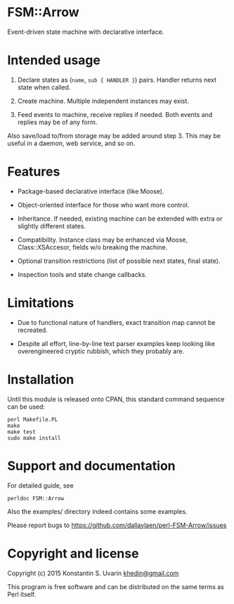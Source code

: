# FSM::Arrow

Event-driven state machine with declarative interface.

# Intended usage

1. Declare states as (`name`, `sub { HANDLER }`) pairs.
Handler returns next state when called.

2. Create machine. Multiple independent instances may exist.

3. Feed events to machine, receive replies if needed.
Both events and replies may be of any form.

Also save/load to/from storage may be added around step 3.
This may be useful in a daemon, web service, and so on.

# Features

* Package-based declarative interface (like Moose).

* Object-oriented interface for those who want more control.

* Inheritance. If needed, existing machine can be extended with 
extra or slightly different states.

* Compatibility. Instance class may be enhanced via Moose, Class::XSAccesor,
fields w/o breaking the machine.

* Optional transition restrictions (list of possible next states, final state).

* Inspection tools and state change callbacks.

# Limitations

* Due to functional nature of handlers, exact transition map
cannot be recreated.

* Despite all effort, line-by-line text parser examples keep looking like 
overengineered cryptic rubbish, which they probably are.

# Installation

Until this module is released onto CPAN, this standard command sequence
can be used:

    perl Makefile.PL
    make
    make test
    sudo make install

# Support and documentation

For detailed guide, see

    perldoc FSM::Arrow

Also the examples/ directory indeed contains some examples.

Please report bugs to https://github.com/dallaylaen/perl-FSM-Arrow/issues

# Copyright and license

Copyright (c) 2015 Konstantin S. Uvarin <khedin@gmail.com>

This program is free software and can be distributed on the same terms
as Perl itself.
